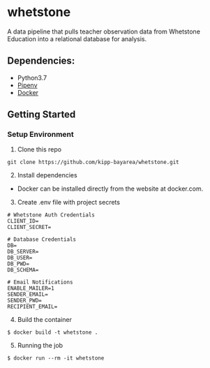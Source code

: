 # whetstone

A data pipeline that pulls teacher observation data from Whetstone Education into a relational database for analysis.

## Dependencies:

- Python3.7
- [Pipenv](https://pipenv.readthedocs.io/en/latest/)
- [Docker](https://www.docker.com/)

## Getting Started

### Setup Environment

1. Clone this repo

```
git clone https://github.com/kipp-bayarea/whetstone.git
```

2. Install dependencies

- Docker can be installed directly from the website at docker.com.

3. Create .env file with project secrets

```
# Whetstone Auth Credentials
CLIENT_ID=
CLIENT_SECRET=

# Database Credentials
DB=
DB_SERVER=
DB_USER=
DB_PWD=
DB_SCHEMA=

# Email Notifications
ENABLE_MAILER=1
SENDER_EMAIL=
SENDER_PWD=
RECIPIENT_EMAIL=
```

4. Build the container

```
$ docker build -t whetstone .
```


5. Running the job

```
$ docker run --rm -it whetstone
```